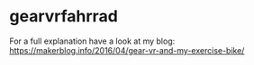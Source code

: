 # gearvrfahrrad

For a full explanation have a look at my blog: https://makerblog.info/2016/04/gear-vr-and-my-exercise-bike/
